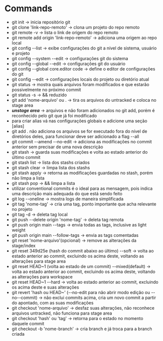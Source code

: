 # Commands

- git init -> inicia repositório git
- git clone 'link-repo-remoto' -> clona um projeto do repo remoto
- git remote -v -> lista o link de origem do repo remoto
- git remote add origin 'link-repo-remoto' -> adiciona uma origem ao repo local
- git config --list -> exibe configurações do git a nível de sistema, usuário e projeto
- git config --system --edit -> configurações git do sistema
- git config --global --edit -> configurações git do usuário
- git config --global core.editor code -> define o editor de configurações do git
- git config --edit -> configurações locais do projeto ou diretório atual
- git status -> mostra quais arquivos foram modificados e que estarão possivelmente no próximo commit
- git status -s -> && reduzido
- git add 'nome-arquivo' ou . -> tira os arquivos do untracked e coloca no stage area
- ***unstage area*** -> arquivos e não foram adicionados no git add, porém é reconhecido pelo git que já foi modificado
- para criar alias vá nas configurações globais e adicione uma seção [alias]
- git add . não adiciona os arquivos se for executado fora do nível de diretórios deles, para funcionar deve ser adicionado a flag --all
- git commit --amend --no-edit -> adiciona as modificações no commit anterior sem precisar de uma nova descrição
- git stash -> guarda suas modificações e volta ao estado anterior do último commit
- git stash list -> lista dos stashs criados
- git stash clear -> limpa lista dos stashs
- git stash apply -> retorna as modificações guardadas no stash, porém não limpa a lista
- git stash pop -> && limpa a lista
- utilizar conventional commits é o ideal para as mensagem, pois indica uma descrição mais adequada do que está sendo feito
- git log --oneline -> mostra logs de maneira simplificada
- git tag 'nome-tag' -> cria uma tag, ponto importante que acha relevante no projeto
- git tag -d -> deleta tag local
- git push --delete origin 'nome-tag' -> deleta tag remota
- git push origin main --tags -> envia todas as tags, inclusive as light weight
- git push origin main --follow-tags -> envia as tags comentadas
- git reset 'nome-arquivo'(opcional) -> remove as alterações da stage/index
- git reset 349d25e (hash do commit abaixo ao último) --soft -> volta ao estado anterior ao commit, excluindo os acima deste, voltando as alterações para stage area
- git reset HEAD~1 (volta ao estado de um commit) --mixed(default) -> volta ao estado anterior ao commit, excluindo os acima deste, voltando as alterações para workspace
- git reset HEAD~1 --hard -> volta ao estado anterior ao commit, excluindo os acima deste e suas alterações
- git revert 'hash ou HEAD~' (--no-edit para não abrir modo edição ou --no--commit) -> não exclui commits acima, cria um novo commit a partir do apontado, com as suas modificações
- git checkout 'nome-arquivo' -> desfaz suas alterações, não reconhece arquivos untracked, não funciona para stage area
- git checkout 'hash' ou 'tag' -> retorna para o estado no momento daquele commit
- git checkout -b 'nome-branch' -> cria branch e já troca para a branch criada
